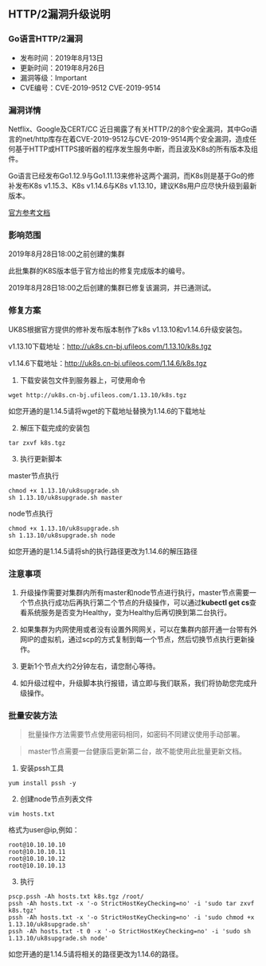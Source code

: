 
## HTTP/2漏洞升级说明

### Go语言HTTP/2漏洞

* 发布时间：2019年8月13日
* 更新时间：2019年8月26日
* 漏洞等级：Important
* CVE编号：CVE-2019-9512  CVE-2019-9514

### 漏洞详情

Netflix、Google及CERT/CC 近日揭露了有关HTTP/2的8个安全漏洞，其中Go语言的net/http库存在着CVE-2019-9512与CVE-2019-9514两个安全漏洞，造成任何基于HTTP或HTTPS接听器的程序发生服务中断，而且波及K8s的所有版本及组件。

Go语言已经发布Go1.12.9与Go1.11.13来修补这两个漏洞，而K8s则是基于Go的修补发布K8s v1.15.3、K8s v1.14.6与K8s v1.13.10，建议K8s用户应尽快升级到最新版本。

[官方参考文档](https://groups.google.com/forum/#!topic/kubernetes-security-announce/wlHLHit1BqA)

### 影响范围

2019年8月28日18:00之前创建的集群

此批集群的K8S版本低于官方给出的修复完成版本的编号。

2019年8月28日18:00之后创建的集群已修复该漏洞，并已通测试。

### 修复方案

UK8S根据官方提供的修补发布版本制作了k8s v1.13.10和v1.14.6升级安装包。

v1.13.10下载地址：http://uk8s.cn-bj.ufileos.com/1.13.10/k8s.tgz

v1.14.6下载地址：http://uk8s.cn-bj.ufileos.com/1.14.6/k8s.tgz

1. 下载安装包文件到服务器上，可使用命令

```
wget http://uk8s.cn-bj.ufileos.com/1.13.10/k8s.tgz 
```

如您开通的是1.14.5请将wget的下载地址替换为1.14.6的下载地址

2. 解压下载完成的安装包

```
tar zxvf k8s.tgz
```

3. 执行更新脚本

master节点执行

```
chmod +x 1.13.10/uk8supgrade.sh
sh 1.13.10/uk8supgrade.sh master
```

node节点执行

```
chmod +x 1.13.10/uk8supgrade.sh
sh 1.13.10/uk8supgrade.sh node
```

如您开通的是1.14.5请将sh的执行路径更改为1.14.6的解压路径



### 注意事项

1. 升级操作需要对集群内所有master和node节点进行执行，master节点需要一个节点执行成功后再执行第二个节点的升级操作，可以通过**kubectl get cs**查看系统服务是否变为Healthy，变为Healthy后再切换到第二台执行。

2. 如果集群为内网使用或者没有设置外网网关，可以在集群内部开通一台带有外网IP的虚拟机，通过scp的方式复制到每一个节点，然后切换节点执行更新操作。

3. 更新1个节点大约2分钟左右，请您耐心等待。

4. 如升级过程中，升级脚本执行报错，请立即与我们联系，我们将协助您完成升级操作。


### 批量安装方法


> 批量操作方法需要节点使用密码相同，如密码不同建议使用手动部署。


> master节点需要一台健康后更新第二台，故不能使用此批量更新文档。



1. 安装pssh工具

```
yum install pssh -y
```

2. 创建node节点列表文件

```
vim hosts.txt
```
格式为user@ip,例如：

```
root@10.10.10.10
root@10.10.10.11
root@10.10.10.12
root@10.10.10.13
```

3. 执行
```
pscp.pssh -Ah hosts.txt k8s.tgz /root/
pssh -Ah hosts.txt -x '-o StrictHostKeyChecking=no' -i 'sudo tar zxvf k8s.tgz'
pssh -Ah hosts.txt -x '-o StrictHostKeyChecking=no' -i 'sudo chmod +x 1.13.10/uk8supgrade.sh'
pssh -Ah hosts.txt -t 0 -x '-o StrictHostKeyChecking=no' -i 'sudo sh 1.13.10/uk8supgrade.sh node'
```
如您开通的是1.14.5请将相关的路径更改为1.14.6的路径。

